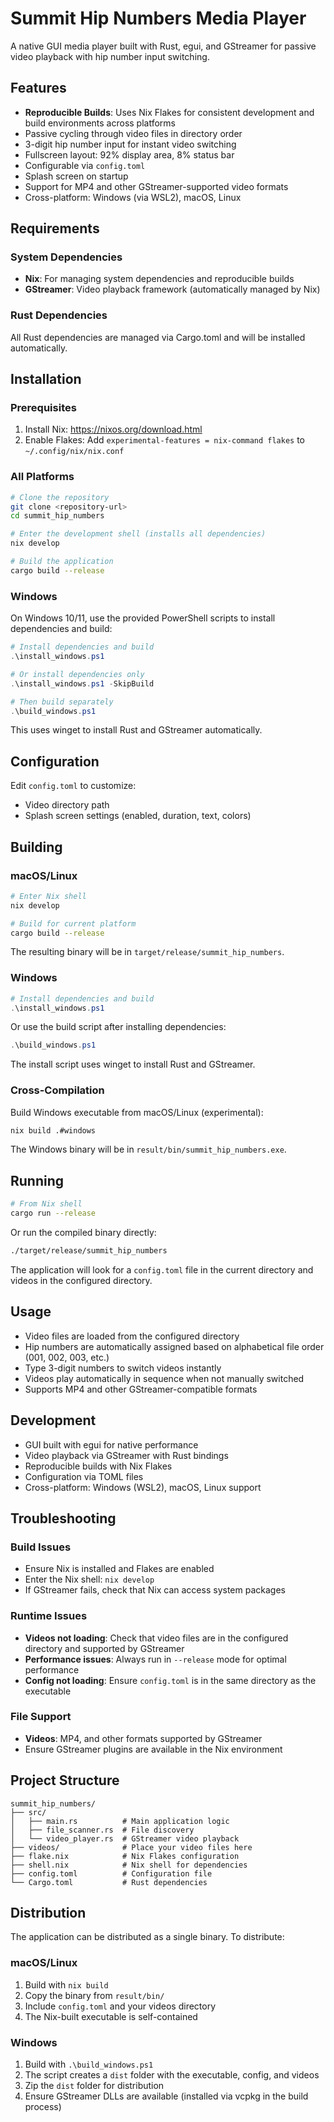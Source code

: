 # Summit Hip Numbers Media Player

A native GUI media player built with Rust, egui, and GStreamer for passive video playback with hip number input switching.

## Features

- **Reproducible Builds**: Uses Nix Flakes for consistent development and build environments across platforms
- Passive cycling through video files in directory order
- 3-digit hip number input for instant video switching
- Fullscreen layout: 92% display area, 8% status bar
- Configurable via `config.toml`
- Splash screen on startup
- Support for MP4 and other GStreamer-supported video formats
- Cross-platform: Windows (via WSL2), macOS, Linux

## Requirements

### System Dependencies

- **Nix**: For managing system dependencies and reproducible builds
- **GStreamer**: Video playback framework (automatically managed by Nix)

### Rust Dependencies

All Rust dependencies are managed via Cargo.toml and will be installed automatically.

## Installation

### Prerequisites

1. Install Nix: https://nixos.org/download.html
2. Enable Flakes: Add `experimental-features = nix-command flakes` to `~/.config/nix/nix.conf`

### All Platforms

```bash
# Clone the repository
git clone <repository-url>
cd summit_hip_numbers

# Enter the development shell (installs all dependencies)
nix develop

# Build the application
cargo build --release
```

### Windows

On Windows 10/11, use the provided PowerShell scripts to install dependencies and build:

```powershell
# Install dependencies and build
.\install_windows.ps1

# Or install dependencies only
.\install_windows.ps1 -SkipBuild

# Then build separately
.\build_windows.ps1
```

This uses winget to install Rust and GStreamer automatically.

## Configuration

Edit `config.toml` to customize:

- Video directory path
- Splash screen settings (enabled, duration, text, colors)

## Building

### macOS/Linux

```bash
# Enter Nix shell
nix develop

# Build for current platform
cargo build --release
```

The resulting binary will be in `target/release/summit_hip_numbers`.

### Windows

```powershell
# Install dependencies and build
.\install_windows.ps1
```

Or use the build script after installing dependencies:

```powershell
.\build_windows.ps1
```

The install script uses winget to install Rust and GStreamer.

### Cross-Compilation

Build Windows executable from macOS/Linux (experimental):

```bash
nix build .#windows
```

The Windows binary will be in `result/bin/summit_hip_numbers.exe`.

## Running

```bash
# From Nix shell
cargo run --release
```

Or run the compiled binary directly:

```bash
./target/release/summit_hip_numbers
```

The application will look for a `config.toml` file in the current directory and videos in the configured directory.

## Usage

- Video files are loaded from the configured directory
- Hip numbers are automatically assigned based on alphabetical file order (001, 002, 003, etc.)
- Type 3-digit numbers to switch videos instantly
- Videos play automatically in sequence when not manually switched
- Supports MP4 and other GStreamer-compatible formats

## Development

- GUI built with egui for native performance
- Video playback via GStreamer with Rust bindings
- Reproducible builds with Nix Flakes
- Configuration via TOML files
- Cross-platform: Windows (WSL2), macOS, Linux support

## Troubleshooting

### Build Issues

- Ensure Nix is installed and Flakes are enabled
- Enter the Nix shell: `nix develop`
- If GStreamer fails, check that Nix can access system packages

### Runtime Issues

- **Videos not loading**: Check that video files are in the configured directory and supported by GStreamer
- **Performance issues**: Always run in `--release` mode for optimal performance
- **Config not loading**: Ensure `config.toml` is in the same directory as the executable

### File Support

- **Videos**: MP4, and other formats supported by GStreamer
- Ensure GStreamer plugins are available in the Nix environment

## Project Structure

```
summit_hip_numbers/
├── src/
│   ├── main.rs          # Main application logic
│   ├── file_scanner.rs  # File discovery
│   └── video_player.rs  # GStreamer video playback
├── videos/              # Place your video files here
├── flake.nix            # Nix Flakes configuration
├── shell.nix            # Nix shell for dependencies
├── config.toml          # Configuration file
└── Cargo.toml           # Rust dependencies
```

## Distribution

The application can be distributed as a single binary. To distribute:

### macOS/Linux
1. Build with `nix build`
2. Copy the binary from `result/bin/`
3. Include `config.toml` and your videos directory
4. The Nix-built executable is self-contained

### Windows
1. Build with `.\build_windows.ps1`
2. The script creates a `dist` folder with the executable, config, and videos
3. Zip the `dist` folder for distribution
4. Ensure GStreamer DLLs are available (installed via vcpkg in the build process)